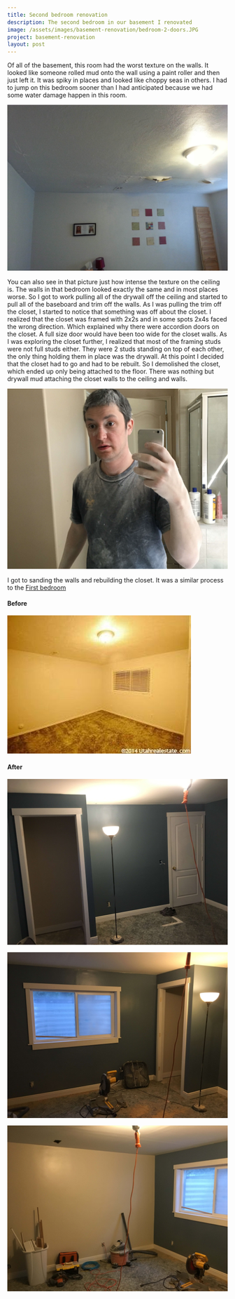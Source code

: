 ```yaml
---
title: Second bedroom renovation
description: The second bedroom in our basement I renovated
image: /assets/images/basement-renovation/bedroom-2-doors.JPG
project: basement-renovation
layout: post
---
```


Of all of the basement, this room had the worst texture on the walls. It looked like someone rolled mud onto the wall using a paint roller and then just left it. It was spiky in places and looked like choppy seas in others. I had to jump on this bedroom sooner than I had anticipated because we had some water damage happen in this room.

![Water damage on the ceiling of the bedroom](/assets/images/basement-renovation/bedroom-2-water-damage.JPG)

You can also see in that picture just how intense the texture on the ceiling is. The walls in that bedroom looked exactly the same and in most places worse. So I got to work pulling all of the drywall off the ceiling and started to pull all of the baseboard and trim off the walls. As I was pulling the trim off the closet, I started to notice that something was off about the closet. I realized that the closet was framed with 2x2s and in some spots 2x4s faced the wrong direction. Which explained why there were accordion doors on the closet. A full size door would have been too wide for the closet walls. As I was exploring the closet further, I realized that most of the framing studs were not full studs either. They were 2 studs standing on top of each other, the only thing holding them in place was the drywall. At this point I decided that the closet had to go and had to be rebuilt. So I demolished the closet, which ended up only being attached to the floor. There was nothing but drywall mud attaching the closet walls to the ceiling and walls.

![Me white as a ghost after sanding the drywall mud](/assets/images/basement-renovation/after-sanding.JPG)

I got to sanding the walls and rebuilding the closet. It was a similar process to the [First bedroom](/2016/06/21/first-bedroom.html)

#### Before
![The bedroom before renovations](/assets/images/basement-renovation/bedroom-2-before.jpg)

#### After
![The bedroom with the new closet](/assets/images/basement-renovation/bedroom-2-doors.JPG)

![The bedroom with the window](/assets/images/basement-renovation/bedroom-2-window.JPG)

![The bedroom with the accent wall painted](/assets/images/basement-renovation/bedroom-2-accent.JPG)
